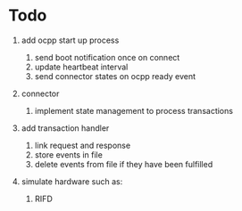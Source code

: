 # Todo

1. add ocpp start up process
    1. send boot notification once on connect
    2. update heartbeat interval
    3. send connector states on ocpp ready event

2. connector
    1. implement state management to process transactions

3. add transaction handler
    1. link request and response
    2. store events in file
    3. delete events from file if they have been fulfilled

4. simulate hardware such as:
    1. RIFD
